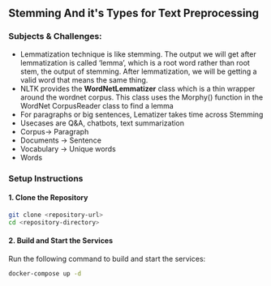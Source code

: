 ## Stemming And it's Types for Text Preprocessing 

### Subjects & Challenges:
- Lemmatization technique is like stemming. The output we will get after lemmatization is called ‘lemma’, which is a root word rather than root stem, the output of stemming. After lemmatization, we will be getting a valid word that means the same thing.
- NLTK provides the **WordNetLemmatizer** class which is a thin wrapper around the wordnet corpus. This class uses the Morphy() function in the WordNet CorpusReader class to find a lemma
- For paragraphs or big sentences, Lematizer takes time across Stemming
- Usecases are Q&A, chatbots, text summarization
- Corpus-> Paragraph
- Documents -> Sentence
- Vocabulary -> Unique words
- Words


### Setup Instructions

#### 1. Clone the Repository

```bash
git clone <repository-url>
cd <repository-directory>
```

#### 2. Build and Start the Services

Run the following command to build and start the services:

```bash
docker-compose up -d
```
